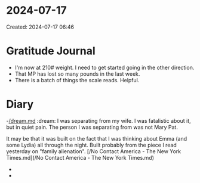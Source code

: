 # 2024-07-17
Created: 2024-07-17 06:46

# Gratitude Journal 

- I'm now at 210# weight. I need to get started going in the other direction. 
- That MP has lost so many pounds in the last week.
- There is a batch of things the scale reads. Helpful.


# Diary 

-[/dream.md](/dream.md) :dream: I was separating from my wife. I was fatalistic about it, but in quiet pain. The person I was separating from was not Mary Pat. 

It may be that it was built on the fact that I was thinking about Emma (and some Lydia) all through the night. Built probably from the piece I read yesterday on "family alienation". [/No Contact America - The New York Times.md](/No Contact America - The New York Times.md)

- 
- 

